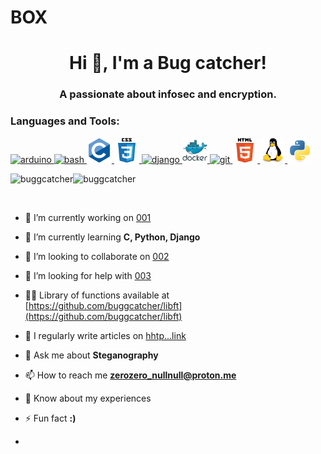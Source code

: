 # BOX
<h1 align="center">Hi 👋, I'm a Bug catcher!</h1>
<h3 align="center">A passionate about infosec and encryption.</h3>
<img align="right" width="400" scr="[https://ibb.co/nj8Lvd7](https://i.ibb.co/8947pvr/image.jpg)">

<h3 align="left">Languages and Tools:</h3>
<p align="left"> <a href="https://www.arduino.cc/" target="_blank" rel="noreferrer"> <img src="https://cdn.worldvectorlogo.com/logos/arduino-1.svg" alt="arduino" width="40" height="40"/> </a> <a href="https://www.gnu.org/software/bash/" target="_blank" rel="noreferrer"> <img src="https://www.vectorlogo.zone/logos/gnu_bash/gnu_bash-icon.svg" alt="bash" width="40" height="40"/> </a> <a href="https://www.cprogramming.com/" target="_blank" rel="noreferrer"> <img src="https://raw.githubusercontent.com/devicons/devicon/master/icons/c/c-original.svg" alt="c" width="40" height="40"/> </a> <a href="https://www.w3schools.com/css/" target="_blank" rel="noreferrer"> <img src="https://raw.githubusercontent.com/devicons/devicon/master/icons/css3/css3-original-wordmark.svg" alt="css3" width="40" height="40"/> </a> <a href="https://www.djangoproject.com/" target="_blank" rel="noreferrer"> <img src="https://cdn.worldvectorlogo.com/logos/django.svg" alt="django" width="40" height="40"/> </a> <a href="https://www.docker.com/" target="_blank" rel="noreferrer"> <img src="https://raw.githubusercontent.com/devicons/devicon/master/icons/docker/docker-original-wordmark.svg" alt="docker" width="40" height="40"/> </a> <a href="https://git-scm.com/" target="_blank" rel="noreferrer"> <img src="https://www.vectorlogo.zone/logos/git-scm/git-scm-icon.svg" alt="git" width="40" height="40"/> </a> <a href="https://www.w3.org/html/" target="_blank" rel="noreferrer"> <img src="https://raw.githubusercontent.com/devicons/devicon/master/icons/html5/html5-original-wordmark.svg" alt="html5" width="40" height="40"/> </a> <a href="https://www.linux.org/" target="_blank" rel="noreferrer"> <img src="https://raw.githubusercontent.com/devicons/devicon/master/icons/linux/linux-original.svg" alt="linux" width="40" height="40"/> </a> <a href="https://www.python.org" target="_blank" rel="noreferrer"> <img src="https://raw.githubusercontent.com/devicons/devicon/master/icons/python/python-original.svg" alt="python" width="40" height="40"/> </a> </p>

<p><img align="left" src="https://github-readme-stats.vercel.app/api/top-langs?username=buggcatcher&show_icons=true&locale=en&layout=compact" alt="buggcatcher" /></p>

<div>
  <p align="left"> <img src="https://komarev.com/ghpvc/?username=buggcatcher&label=Profile%20views&color=0e75b6&style=flat" alt="buggcatcher" /> </p>


  <p align="left"> <a href="https://twitter.com/" target="blank"><img src="https://img.shields.io/twitter/follow/?logo=twitter&style=for-the-badge" alt="" /></a> </p>

- 🔭 I’m currently working on [001](https...link)

- 🌱 I’m currently learning **C, Python, Django**

- 👯 I’m looking to collaborate on [002](hhttp..link)

- 🤝 I’m looking for help with [003](hhttp..link)

- 👨‍💻 Library of functions available at [https://github.com/buggcatcher/libft](https://github.com/buggcatcher/libft)

- 📝 I regularly write articles on [hhtp...link](hhttp..link)

- 💬 Ask me about **Steganography**

- 📫 How to reach me **zerozero_nullnull@proton.me**

- 📄 Know about my experiences 

- ⚡ Fun fact **:)**
- </div>




